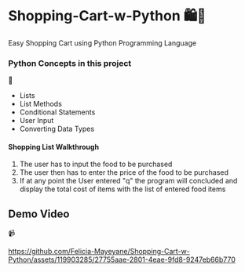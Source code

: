 # Shopping-Cart-w-Python 🛍️🛒
Easy Shopping Cart using Python Programming Language

<h3>Python Concepts in this project</h3> 🐍
<ul>
  <li>Lists</li>
  <li> List Methods </li>
  <li>Conditional Statements</li>
  <li>User Input</li>
  <li>Converting Data Types</li>
</ul>

<h4> Shopping List Walkthrough</h4>
<ol>
  <li> The user has to input the food to be purchased</li>
  <li> The user then has to enter the price of the food to be purchased
  <li> If at any point the User entered "q" the program will concluded and display the total cost of items with the list of entered food items</li>
</ol>

<h2> Demo Video</h2> 📹

https://github.com/Felicia-Mayeyane/Shopping-Cart-w-Python/assets/119903285/27755aae-2801-4eae-9fd8-9247eb66b770



